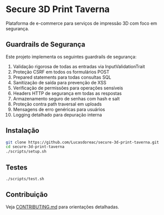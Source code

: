 # Secure 3D Print Taverna

Plataforma de e-commerce para serviços de impressão 3D com foco em segurança.

## Guardrails de Segurança

Este projeto implementa os seguintes guardrails de segurança:

1. Validação rigorosa de todas as entradas via InputValidationTrait
2. Proteção CSRF em todos os formulários POST
3. Prepared statements para todas consultas SQL
4. Sanitização de saída para prevenção de XSS
5. Verificação de permissões para operações sensíveis
6. Headers HTTP de segurança em todas as respostas
7. Armazenamento seguro de senhas com hash e salt
8. Proteção contra path traversal em uploads
9. Mensagens de erro genéricas para usuários
10. Logging detalhado para depuração interna

## Instalação

```bash
git clone https://github.com/Lucasdoreac/secure-3d-print-taverna.git
cd secure-3d-print-taverna
./scripts/setup.sh
```

## Testes

```bash
./scripts/test.sh
```

## Contribuição

Veja [CONTRIBUTING.md](CONTRIBUTING.md) para orientações detalhadas.